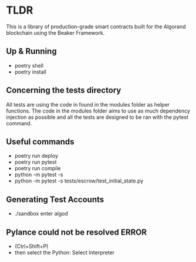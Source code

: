 # TLDR

This is a library of production-grade smart contracts built for the Algorand blockchain using the Beaker Framework.

## Up & Running

- poetry shell
- poetry install

## Concerning the tests directory

All tests are using the code in found in the modules folder as helper functions. The code in the modules folder aims to use as much dependency injection as possible and all the tests are designed to be ran with the pytest command.

## Useful commands

- poetry run deploy
- poetry run pytest
- poetry run compile
- python -m pytest -s
- python -m pytest -s tests/escrow/test_initial_state.py

## Generating Test Accounts

- ./sandbox enter algod

## Pylance could not be resolved ERROR

- (Ctrl+Shift+P)
- then select the Python: Select Interpreter
